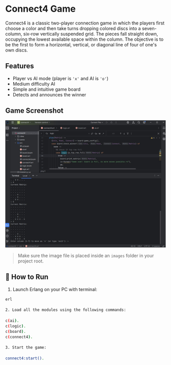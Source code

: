 # Connect4 Game

Connect4 is a classic two-player connection game in which the players first choose a color and then take turns dropping colored discs into a seven-column, six-row vertically suspended grid. The pieces fall straight down, occupying the lowest available space within the column. The objective is to be the first to form a horizontal, vertical, or diagonal line of four of one's own discs.

## Features

- Player vs AI mode (player is `'x'` and AI is `'o'`)
- Medium difficulty AI
- Simple and intuitive game board
- Detects and announces the winner

## Game Screenshot

![Connect4 Game Screenshot](connect4game.jpg)

> Make sure the image file is placed inside an `images` folder in your project root.

## 🚀 How to Run

1. Launch Erlang on your PC with terminal:

```bash
erl

2. Load all the modules using the following commands:

c(ai).
c(logic).
c(board).
c(connect4).

3. Start the game:

connect4:start().

